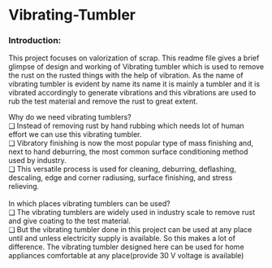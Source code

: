 # Vibrating-Tumbler

### Introduction:
This project focuses on valorization of scrap. This readme file gives a brief glimpse of design and working of Vibrating tumbler which is used to remove the rust on the rusted things with the help of vibration.
As the name of vibrating tumbler is evident by name its name it is mainly a tumbler and it is vibrated accordingly to generate vibrations and this vibrations are used to rub the test material and remove the rust to
great extent.

Why do we need vibrating tumblers? <br/>
❑ Instead of removing rust by hand rubbing which needs lot of human effort we can use this vibrating tumbler. <br/>
❑ Vibratory finishing is now the most popular type of mass finishing and, next to hand deburring, the most common surface conditioning method used by industry. <br/>
❑ This versatile process is used for cleaning, deburring, deflashing, descaling, edge and corner radiusing, surface finishing, and stress relieving. <br/>
<br/>
In which places vibrating tumblers can be used? <br/>
❑ The vibrating tumblers are widely used in industry scale to remove rust and give coating to the test material. <br/>
❑ But the vibrating tumbler done in this project can be used at any place until and unless electricity supply is available. So this makes a lot of difference. The vibrating tumbler designed here can be used for home appliances comfortable at any place(provide 30 V voltage is available) <br/>
